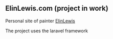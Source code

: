 

## ElinLewis.com (project in work)

Personal site of painter [ElinLewis](https://vk.com/elinlewis)

The project uses the laravel framework
